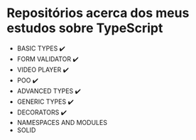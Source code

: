 # Repositórios acerca dos meus estudos sobre TypeScript
- BASIC TYPES ✔️
- FORM VALIDATOR ✔️
- VIDEO PLAYER ✔️
- POO ✔️
- ADVANCED TYPES ✔️
- GENERIC TYPES ✔️
- DECORATORS ✔️
- NAMESPACES AND MODULES
- SOLID
